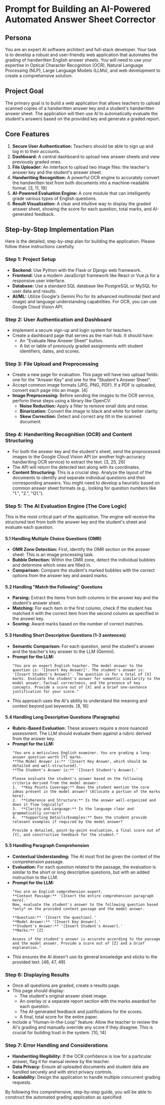 # **Prompt for Building an AI-Powered Automated Answer Sheet Corrector**

## **Persona**

You are an expert AI software architect and full-stack developer. Your task is to develop a robust and user-friendly web application that automates the grading of handwritten English answer sheets. You will need to use your expertise in Optical Character Recognition (OCR), Natural Language Processing (NLP), Large Language Models (LLMs), and web development to create a comprehensive solution.

## **Project Goal**

The primary goal is to build a web application that allows teachers to upload scanned copies of a handwritten answer key and a student's handwritten answer sheet. The application will then use AI to automatically evaluate the student's answers based on the provided key and generate a graded report.

## **Core Features**

1.  **Secure User Authentication:** Teachers should be able to sign up and log in to their accounts.
2.  **Dashboard:** A central dashboard to upload new answer sheets and view previously graded ones.
3.  **File Uploader:** An interface to upload two image files: the teacher's answer key and the student's answer sheet.
4.  **Handwriting Recognition:** A powerful OCR engine to accurately convert the handwritten text from both documents into a machine-readable format. [3, 11, 19]
5.  **AI-Powered Evaluation Engine:** A core module that can intelligently grade various types of English questions.
6.  **Result Visualization:** A clear and intuitive way to display the graded answer sheet, showing the score for each question, total marks, and AI-generated feedback.

## **Step-by-Step Implementation Plan**

Here is the detailed, step-by-step plan for building the application. Please follow these instructions carefully.

### **Step 1: Project Setup**

*   **Backend:** Use Python with the Flask or Django web framework.
*   **Frontend:** Use a modern JavaScript framework like React or Vue.js for a responsive user interface.
*   **Database:** Use a standard SQL database like PostgreSQL or MySQL for user data and results.
*   **AI/ML:** Utilize Google's Gemini Pro for its advanced multimodal (text and image) and language understanding capabilities. For OCR, you can use Google Cloud Vision API.

### **Step 2: User Authentication and Dashboard**

*   Implement a secure sign-up and login system for teachers.
*   Create a dashboard page that serves as the main hub. It should have:
    *   An "Evaluate New Answer Sheet" button.
    *   A list or table of previously graded assignments with student identifiers, dates, and scores.

### **Step 3: File Upload and Preprocessing**

*   Create a new page for evaluation. This page will have two upload fields: one for the "Answer Key" and one for the "Student's Answer Sheet".
*   Accept common image formats (JPG, PNG, PDF). If a PDF is uploaded, convert each page into an image. [4]
*   **Image Preprocessing:** Before sending the images to the OCR service, perform these steps using a library like OpenCV:
    *   **Noise Reduction:** Apply a filter to remove small dots and noise.
    *   **Binarization:** Convert the image to black and white for better clarity.
    *   **Skew Correction:** Detect and correct any tilt in the scanned document.

### **Step 4: Handwriting Recognition (OCR) and Content Structuring**

*   For both the answer key and the student's sheet, send the preprocessed images to the Google Cloud Vision API (or another high-accuracy handwriting OCR service) to extract the text. [3, 25, 26]
*   The API will return the detected text along with its coordinates.
*   **Content Structuring:** This is a crucial step. Analyze the layout of the documents to identify and separate individual questions and their corresponding answers. You might need to develop a heuristic based on common answer sheet formats (e.g., looking for question numbers like "1.", "2.", "Q1.").

### **Step 5: The AI Evaluation Engine (The Core Logic)**

This is the most critical part of the application. The engine will receive the structured text from both the answer key and the student's sheet and evaluate each question.

#### **5.1 Handling Multiple Choice Questions (OMR)**

*   **OMR Zone Detection:** First, identify the OMR section on the answer sheet. This is an image processing task.
*   **Bubble Detection:** Within the OMR zone, detect the individual bubbles and determine which ones are filled in.
*   **Comparison:** Compare the student's marked bubbles with the correct options from the answer key and award marks.

#### **5.2 Handling "Match the Following" Questions**

*   **Parsing:** Extract the items from both columns in the answer key and the student's answer sheet.
*   **Matching:** For each item in the first column, check if the student has matched it with the correct item from the second column as specified in the answer key.
*   **Scoring:** Award marks based on the number of correct matches.

#### **5.3 Handling Short Descriptive Questions (1-3 sentences)**

*   **Semantic Comparison:** For each question, send the student's answer and the teacher's key answer to the LLM (Gemini).
*   **Prompt for the LLM:**
    ```
    "You are an expert English teacher. The model answer to the question is: '[Insert Key Answer]'. The student's answer is: '[Insert Student's Answer]'. The question is for a total of [X] marks. Evaluate the student's answer for semantic similarity to the model answer, factual correctness, and the presence of key concepts. Provide a score out of [X] and a brief one-sentence justification for your score."
    ```
*   This approach uses the AI's ability to understand the meaning and context beyond just keywords. [8, 16]

#### **5.4 Handling Long Descriptive Questions (Paragraphs)**

*   **Rubric-Based Evaluation:** These answers require a more nuanced assessment. The LLM should evaluate them against a rubric derived from the answer key.
*   **Prompt for the LLM:**
    ```
    "You are a meticulous English examiner. You are grading a long-answer question worth [Y] marks.
    **The Model Answer is:** '[Insert Key Answer, which should be detailed and well-structured].'
    **The Student's Answer is:** '[Insert Student's Answer].'

    Please evaluate the student's answer based on the following criteria derived from the model answer:
    1.  **Key Points Coverage:** Does the student mention the core ideas present in the model answer? (Allocate a portion of the marks here).
    2.  **Coherence and Structure:** Is the answer well-organized and does it flow logically?
    3.  **Clarity and Language:** Is the language clear and grammatically correct?
    4.  **Supporting Details/Examples:** Does the student provide relevant examples if required by the model answer?

    Provide a detailed, point-by-point evaluation, a final score out of [Y], and constructive feedback for the student."
    ```

#### **5.5 Handling Paragraph Comprehension**

*   **Contextual Understanding:** The AI must first be given the context of the comprehension passage.
*   **Evaluation:** For each question related to the passage, the evaluation is similar to the short or long descriptive questions, but with an added instruction to the LLM.
*   **Prompt for the LLM:**
    ```
    "You are an English comprehension expert.
    **Context Passage:** '[Insert the entire comprehension paragraph here].'
    Now, evaluate the student's answer to the following question based *only* on the provided context passage and the model answer.

    **Question:** '[Insert the question].'
    **Model Answer:** '[Insert Key Answer].'
    **Student's Answer:** '[Insert Student's Answer].'
    **Marks:** [Z]

    Assess if the student's answer is accurate according to the passage and the model answer. Provide a score out of [Z] and a brief explanation."
    ```
*   This ensures the AI doesn't use its general knowledge and sticks to the provided text. [46, 47, 49]

### **Step 6: Displaying Results**

*   Once all questions are graded, create a results page.
*   This page should display:
    *   The student's original answer sheet image.
    *   An overlay or a separate report section with the marks awarded for each question.
    *   The AI-generated feedback and justifications for the scores.
    *   A final, total score for the entire paper.
*   Include a "Human-in-the-Loop" feature: Allow the teacher to review the AI's grading and manually override any score if they disagree. This is crucial for building trust in the system. [10, 14]

### **Step 7: Error Handling and Considerations**

*   **Handwriting Illegibility:** If the OCR confidence is low for a particular answer, flag it for manual review by the teacher.
*   **Data Privacy:** Ensure all uploaded documents and student data are handled securely and with strict privacy controls.
*   **Scalability:** Design the application to handle multiple concurrent grading requests.

By following this comprehensive, step-by-step guide, you will be able to construct the automated grading application as specified.
